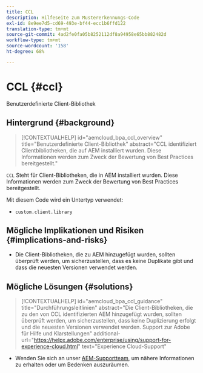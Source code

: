 ```yaml
---
title: CCL
description: Hilfeseite zum Mustererkennungs-Code
exl-id: 8e9ee7d5-cd69-493e-bf44-ecc1b6ffd122
translation-type: tm+mt
source-git-commit: 4ad2fe0fa05b8252112df8a94958e65bb882482d
workflow-type: tm+mt
source-wordcount: '158'
ht-degree: 68%

---
```


# CCL {#ccl}

Benutzerdefinierte Client-Bibliothek

## Hintergrund {#background}

>[!CONTEXTUALHELP]
>id="aemcloud_bpa_ccl_overview"
>title="Benutzerdefinierte Client-Bibliothek"
>abstract="CCL identifiziert Clientbibliotheken, die auf AEM installiert wurden. Diese Informationen werden zum Zweck der Bewertung von Best Practices bereitgestellt."

`CCL` Steht für Client-Bibliotheken, die in AEM installiert wurden. Diese Informationen werden zum Zweck der Bewertung von Best Practices bereitgestellt.

Mit diesem Code wird ein Untertyp verwendet:
* `custom.client.library`

## Mögliche Implikationen und Risiken {#implications-and-risks}

* Die Client-Bibliotheken, die zu AEM hinzugefügt wurden, sollten überprüft werden, um sicherzustellen, dass es keine Duplikate gibt und dass die neuesten Versionen verwendet werden.

## Mögliche Lösungen {#solutions}

>[!CONTEXTUALHELP]
>id="aemcloud_bpa_ccl_guidance"
>title="Durchführungsleitlinien"
>abstract="Die Client-Bibliotheken, die zu den von CCL identifizierten AEM hinzugefügt wurden, sollten überprüft werden, um sicherzustellen, dass keine Duplizierung erfolgt und die neuesten Versionen verwendet werden. Support zur Adobe für Hilfe und Klarstellungen"
>additional-url="https://helpx.adobe.com/enterprise/using/support-for-experience-cloud.html" text="Experience Cloud-Support"

* Wenden Sie sich an unser [AEM-Supportteam](https://helpx.adobe.com/de/enterprise/using/support-for-experience-cloud.html), um nähere Informationen zu erhalten oder um Bedenken auszuräumen.
